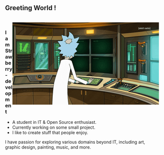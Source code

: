 ## Greeting World !

<br />
<img align="right" alt="GIF" src="https://github.com/darshan-jain/darshan-jain/blob/master/rick.gif" />

### I am Strawberry-development
- A student in IT & Open Source enthusiast.
- Currently working on some small project.
- I like to create stuff that people enjoy.

I have passion for exploring various domains beyond IT, including art, graphic design, painting, music, and more.
